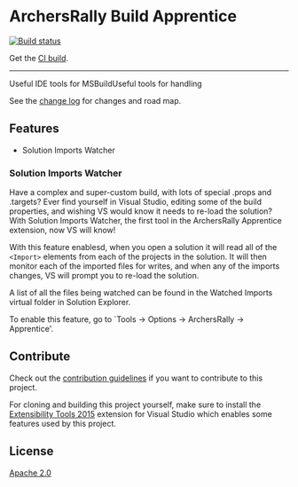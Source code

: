 # ArchersRally Build Apprentice

[![Build status](https://ci.appveyor.com/api/projects/status/2e4uwppscxw1cnb5?svg=true)](https://ci.appveyor.com/project/CharlesWillis3/archersrally-apprentice)

<!-- Update the VS Gallery link after you upload the VSIX-->
<!-- Download this extension from the [VS Gallery](https://visualstudiogallery.msdn.microsoft.com/[GuidFromGallery]) -->
Get the [CI build](http://vsixgallery.com/extension/ArchersRally.Apprentice.Charles%20Willis.439b61e2-6855-404e-9e21-ffbbf61d44bf/).

---------------------------------------

Useful IDE tools for MSBuildUseful tools for handling 

See the [change log](CHANGELOG.md) for changes and road map.

## Features

- Solution Imports Watcher

### Solution Imports Watcher
Have a complex and super-custom build, with lots of special .props and .targets? Ever find yourself in Visual Studio, editing some of the build properties, and wishing VS would know it needs to re-load the solution? With Solution Imports Watcher, the first tool in the ArchersRally Apprentice extension, now VS will know!

With this feature enablesd, when you open a solution it will read all of the `<Import>` elements from each of the projects in the solution. It will then monitor each of the imported files for writes, and when any of the imports changes, VS will prompt you to re-load the solution.

A list of all the files being watched can be found in the Watched Imports virtual folder in Solution Explorer.

To enable this feature, go to `Tools -> Options -> ArchersRally -> Apprentice'.

## Contribute
Check out the [contribution guidelines](CONTRIBUTING.md)
if you want to contribute to this project.

For cloning and building this project yourself, make sure
to install the
[Extensibility Tools 2015](https://visualstudiogallery.msdn.microsoft.com/ab39a092-1343-46e2-b0f1-6a3f91155aa6)
extension for Visual Studio which enables some features
used by this project.

## License
[Apache 2.0](LICENSE)
